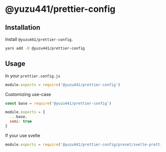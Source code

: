 # @yuzu441/prettier-config

## Installation

Install `@yuzu441/prettier-config`.

```sh
yarn add -D @yuzu441/prettier-config
```

## Usage

In your `prettier.config.js`

```javascript
module.exports = require('@yuzu441/prettier-config')
```

Customizing use-case

```javascript
const base = require('@yuzu441/prettier-config')

module.exports = {
  ...base,
  semi: true
}
```

If your use svelte

```javascript
module.exports = require('@yuzu441/prettier-config/preset/svelte-prettier.js')
```